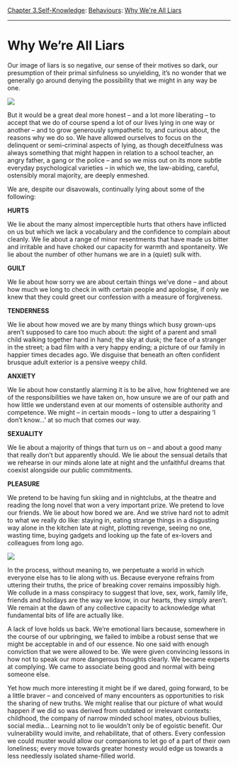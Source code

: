 [Chapter 3.Self-Knowledge](https://www.theschooloflife.com/thebookoflife/category/self-knowledge/): [Behaviours](https://www.theschooloflife.com/thebookoflife/category/self-knowledge/behaviours/): [Why We're All Liars](https://www.theschooloflife.com/thebookoflife/why-were-all-liars/)

* * *

# Why We’re All Liars

Our image of liars is so negative, our sense of their motives so dark, our presumption of their primal sinfulness so unyielding, it’s no wonder that we generally go around denying the possibility that we might in any way be one.

![](https://www.theschooloflife.com/thebookoflife/wp-content/uploads/2019/05/Mais_o%C3%B9_est_Pinocchio_8278585435-1024x683.jpg)

But it would be a great deal more honest – and a lot more liberating – to accept that we do of course spend a lot of our lives lying in one way or another – and to grow generously sympathetic to, and curious about, the reasons why we do so. We have allowed ourselves to focus on the delinquent or semi-criminal aspects of lying, as though deceitfulness was always something that might happen in relation to a school teacher, an angry father, a gang or the police – and so we miss out on its more subtle everyday psychological varieties – in which we, the law-abiding, careful, ostensibly moral majority, are deeply enmeshed.

We are, despite our disavowals, continually lying about some of the following:

**HURTS**

We lie about the many almost imperceptible hurts that others have inflicted on us but which we lack a vocabulary and the confidence to complain about cleanly. We lie about a range of minor resentments that have made us bitter and irritable and have choked our capacity for warmth and spontaneity. We lie about the number of other humans we are in a (quiet) sulk with.

**GUILT**

We lie about how sorry we are about certain things we’ve done – and about how much we long to check in with certain people and apologise, if only we knew that they could greet our confession with a measure of forgiveness.

**TENDERNESS**

We lie about how moved we are by many things which busy grown-ups aren’t supposed to care too much about: the sight of a parent and small child walking together hand in hand; the sky at dusk; the face of a stranger in the street; a bad film with a very happy ending; a picture of our family in happier times decades ago. We disguise that beneath an often confident brusque adult exterior is a pensive weepy child.

**ANXIETY**

We lie about how constantly alarming it is to be alive, how frightened we are of the responsibilities we have taken on, how unsure we are of our path and how little we understand even at our moments of ostensible authority and competence. We might – in certain moods – long to utter a despairing ‘I don’t know…’ at so much that comes our way.

**SEXUALITY**

We lie about a majority of things that turn us on – and about a good many that really don’t but apparently should. We lie about the sensual details that we rehearse in our minds alone late at night and the unfaithful dreams that coexist alongside our public commitments.

**PLEASURE**

We pretend to be having fun skiing and in nightclubs, at the theatre and reading the long novel that won a very important prize. We pretend to love our friends. We lie about how bored we are. And we strive hard not to admit to what we really do like: staying in, eating strange things in a disgusting way alone in the kitchen late at night, plotting revenge, seeing no one, wasting time, buying gadgets and looking up the fate of ex-lovers and colleagues from long ago.

![](https://www.theschooloflife.com/thebookoflife/wp-content/uploads/2019/05/1200px-Jouets_en_bois_8321382651-1024x683.jpg)

In the process, without meaning to, we perpetuate a world in which everyone else has to lie along with us. Because everyone refrains from uttering their truths, the price of breaking cover remains impossibly high. We collude in a mass conspiracy to suggest that love, sex, work, family life, friends and holidays are the way we know, in our hearts, they simply aren’t. We remain at the dawn of any collective capacity to acknowledge what fundamental bits of life are actually like.

A lack of love holds us back. We’re emotional liars because, somewhere in the course of our upbringing, we failed to imbibe a robust sense that we might be acceptable in and of our essence. No one said with enough conviction that we were allowed to be. We were given convincing lessons in how not to speak our more dangerous thoughts clearly. We became experts at complying. We came to associate being good and normal with being someone else.

Yet how much more interesting it might be if we dared, going forward, to be a little braver – and conceived of many encounters as opportunities to risk the sharing of new truths. We might realise that our picture of what would happen if we did so was derived from outdated or irrelevant contexts: childhood, the company of narrow minded school mates, obvious bullies, social media… Learning not to lie wouldn’t only be of egoistic benefit. Our vulnerability would invite, and rehabilitate, that of others. Every confession we could muster would allow our companions to let go of a part of their own loneliness; every move towards greater honesty would edge us towards a less needlessly isolated shame-filled world.
